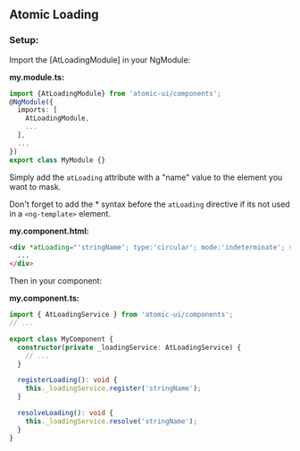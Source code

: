 ## Atomic Loading

### Setup:
Import the [AtLoadingModule] in your NgModule:

**my.module.ts:**
```typescript
import {AtLoadingModule} from 'atomic-ui/components';
@NgModule({
  imports: [
    AtLoadingModule,
    ...
  ],
  ...
})
export class MyModule {}
```

Simply add the `atLoading` attribute with a "name" value to the element you want to mask.

Don't forget to add the * syntax before the `atLoading` directive if its not used in a `<ng-template>` element.

**my.component.html:**
```html
<div *atLoading="'stringName'; type:'circular'; mode:'indeterminate'; strategy:'replace'; color:'primary'">
  ...
</div>
```

Then in your component:

**my.component.ts:**
```typescript
import { AtLoadingService } from 'atomic-ui/components';
// ...

export class MyComponent {
  constructor(private _loadingService: AtLoadingService) {
    // ...
  }

  registerLoading(): void {
    this._loadingService.register('stringName');
  }

  resolveLoading(): void {
    this._loadingService.resolve('stringName');
  }
}
```

